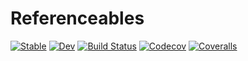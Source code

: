 # Referenceables

[![Stable](https://img.shields.io/badge/docs-stable-blue.svg)](https://tkf.github.io/Referenceables.jl/stable)
[![Dev](https://img.shields.io/badge/docs-dev-blue.svg)](https://tkf.github.io/Referenceables.jl/dev)
[![Build Status](https://travis-ci.com/tkf/Referenceables.jl.svg?branch=master)](https://travis-ci.com/tkf/Referenceables.jl)
[![Codecov](https://codecov.io/gh/tkf/Referenceables.jl/branch/master/graph/badge.svg)](https://codecov.io/gh/tkf/Referenceables.jl)
[![Coveralls](https://coveralls.io/repos/github/tkf/Referenceables.jl/badge.svg?branch=master)](https://coveralls.io/github/tkf/Referenceables.jl?branch=master)

